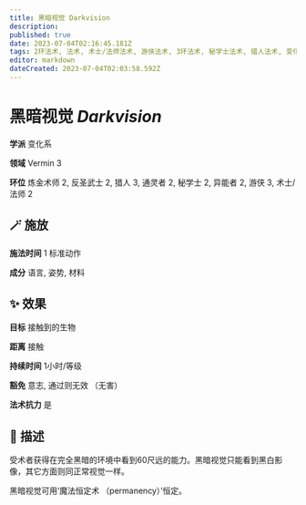 ```yaml
---
title: 黑暗视觉 Darkvision
description: 
published: true
date: 2023-07-04T02:16:45.181Z
tags: 2环法术, 法术, 术士/法师法术, 游侠法术, 3环法术, 秘学士法术, 猎人法术, 变化系, 炼金术师法术, 异能者法术, 通灵者法术, 反圣武士法术, vermin
editor: markdown
dateCreated: 2023-07-04T02:03:58.592Z
---
```


# **黑暗视觉** *Darkvision*

**学派** 变化系 

**领域** Vermin 3

**环位** 炼金术师 2, 反圣武士 2, 猎人 3, 通灵者 2, 秘学士 2, 异能者 2, 游侠 3, 术士/法师 2

## 🪄 施放

**施法时间** 1 标准动作

**成分** 语言, 姿势, 材料

## ✨ 效果 

**目标** 接触到的生物 

**距离** 接触  

**持续时间** 1小时/等级 

**豁免** 意志, 通过则无效 （无害）

**法术抗力** 是

## 📖 描述

受术者获得在完全黑暗的环境中看到60尺远的能力。黑暗视觉只能看到黑白影像，其它方面则同正常视觉一样。

黑暗视觉可用‘魔法恒定术 （permanency）’恒定。
    